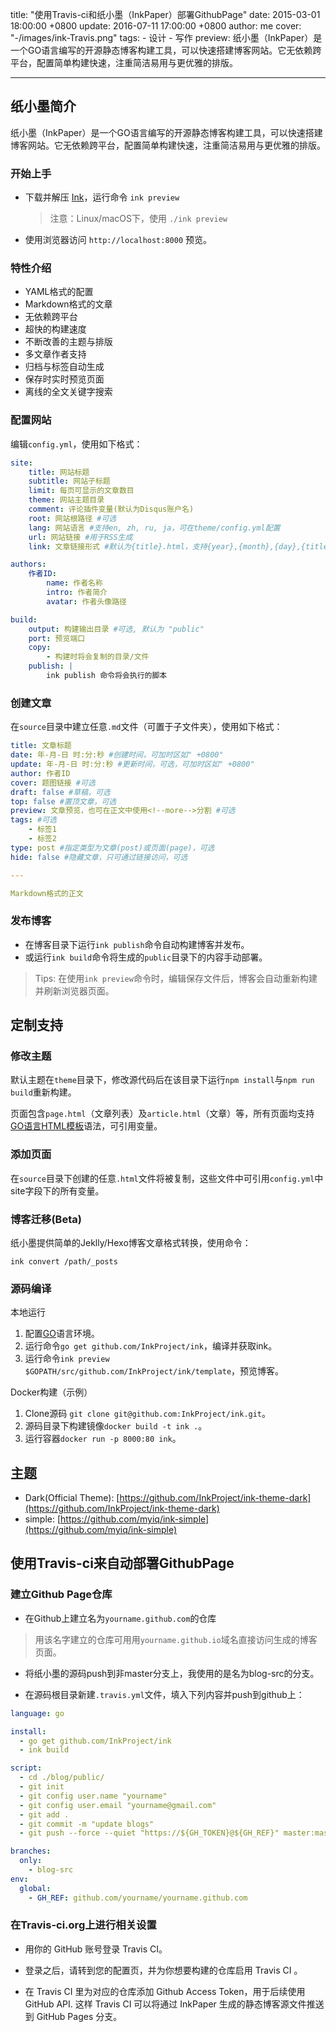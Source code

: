 title: "使用Travis-ci和纸小墨（InkPaper）部署GithubPage"
date: 2015-03-01 18:00:00 +0800
update: 2016-07-11 17:00:00 +0800
author: me
cover: "-/images/ink-Travis.png"
tags:
    - 设计
    - 写作
preview: 纸小墨（InkPaper）是一个GO语言编写的开源静态博客构建工具，可以快速搭建博客网站。它无依赖跨平台，配置简单构建快速，注重简洁易用与更优雅的排版。

---

## 纸小墨简介

纸小墨（InkPaper）是一个GO语言编写的开源静态博客构建工具，可以快速搭建博客网站。它无依赖跨平台，配置简单构建快速，注重简洁易用与更优雅的排版。

### 开始上手

- 下载并解压 [Ink](http://www.chole.io/)，运行命令 `ink preview`

  > 注意：Linux/macOS下，使用 `./ink preview`

- 使用浏览器访问 `http://localhost:8000` 预览。

### 特性介绍
- YAML格式的配置
- Markdown格式的文章
- 无依赖跨平台
- 超快的构建速度
- 不断改善的主题与排版
- 多文章作者支持
- 归档与标签自动生成
- 保存时实时预览页面
- 离线的全文关键字搜索

### 配置网站
编辑`config.yml`，使用如下格式：

``` yaml
site:
    title: 网站标题
    subtitle: 网站子标题
    limit: 每页可显示的文章数目
    theme: 网站主题目录
    comment: 评论插件变量(默认为Disqus账户名)
    root: 网站根路径 #可选
    lang: 网站语言 #支持en, zh, ru, ja，可在theme/config.yml配置
    url: 网站链接 #用于RSS生成
    link: 文章链接形式 #默认为{title}.html，支持{year},{month},{day},{title}变量

authors:
    作者ID:
        name: 作者名称
        intro: 作者简介
        avatar: 作者头像路径

build:
    output: 构建输出目录 #可选, 默认为 "public"
    port: 预览端口
    copy:
        - 构建时将会复制的目录/文件
    publish: |
        ink publish 命令将会执行的脚本
```

### 创建文章
在`source`目录中建立任意`.md`文件（可置于子文件夹），使用如下格式：

``` yaml
title: 文章标题
date: 年-月-日 时:分:秒 #创建时间，可加时区如" +0800"
update: 年-月-日 时:分:秒 #更新时间，可选，可加时区如" +0800"
author: 作者ID
cover: 题图链接 #可选
draft: false #草稿，可选
top: false #置顶文章，可选
preview: 文章预览，也可在正文中使用<!--more-->分割 #可选
tags: #可选
    - 标签1
    - 标签2
type: post #指定类型为文章(post)或页面(page)，可选
hide: false #隐藏文章，只可通过链接访问，可选

---

Markdown格式的正文
```

### 发布博客
- 在博客目录下运行`ink publish`命令自动构建博客并发布。
- 或运行`ink build`命令将生成的`public`目录下的内容手动部署。

> Tips: 在使用`ink preview`命令时，编辑保存文件后，博客会自动重新构建并刷新浏览器页面。

## 定制支持

### 修改主题

默认主题在`theme`目录下，修改源代码后在该目录下运行`npm install`与`npm run build`重新构建。

页面包含`page.html`（文章列表）及`article.html`（文章）等，所有页面均支持[GO语言HTML模板](http://golang.org/pkg/html/template/)语法，可引用变量。

### 添加页面

在`source`目录下创建的任意`.html`文件将被复制，这些文件中可引用`config.yml`中site字段下的所有变量。

### 博客迁移(Beta)

纸小墨提供简单的Jeklly/Hexo博客文章格式转换，使用命令：
``` shell
ink convert /path/_posts
```

### 源码编译

本地运行

1. 配置[GO](http://golang.org/doc/install)语言环境。
2. 运行命令`go get github.com/InkProject/ink`，编译并获取ink。
3. 运行命令`ink preview $GOPATH/src/github.com/InkProject/ink/template`，预览博客。

Docker构建（示例）

1. Clone源码 `git clone git@github.com:InkProject/ink.git`。
2. 源码目录下构建镜像`docker build -t ink .`。
3. 运行容器`docker run -p 8000:80 ink`。

## 主题

- Dark(Official Theme): [https://github.com/InkProject/ink-theme-dark](https://github.com/InkProject/ink-theme-dark)
- simple: [https://github.com/myiq/ink-simple](https://github.com/myiq/ink-simple)

## 使用Travis-ci来自动部署GithubPage

### 建立Github Page仓库

- 在Github上建立名为`yourname.github.com`的仓库

 > 用该名字建立的仓库可用用`yourname.github.io`域名直接访问生成的博客页面。

- 将纸小墨的源码push到非master分支上，我使用的是名为blog-src的分支。

- 在源码根目录新建`.travis.yml`文件，填入下列内容并push到github上：

``` yaml
language: go

install:
  - go get github.com/InkProject/ink
  - ink build

script:
  - cd ./blog/public/
  - git init
  - git config user.name "yourname"
  - git config user.email "yourname@gmail.com"
  - git add .
  - git commit -m "update blogs"
  - git push --force --quiet "https://${GH_TOKEN}@${GH_REF}" master:master

branches:
  only:
    - blog-src
env:
  global:
    - GH_REF: github.com/yourname/yourname.github.com
```

### 在Travis-ci.org上进行相关设置

- 用你的 GitHub 账号登录 Travis CI。

- 登录之后，请转到您的配置页，并为你想要构建的仓库启用 Travis CI 。

- 在 Travis CI 里为对应的仓库添加 Github Access Token，用于后续使用 GitHub API. 这样 Travis CI 可以将通过 InkPaper 生成的静态博客源文件推送到 GitHub Pages 分支。